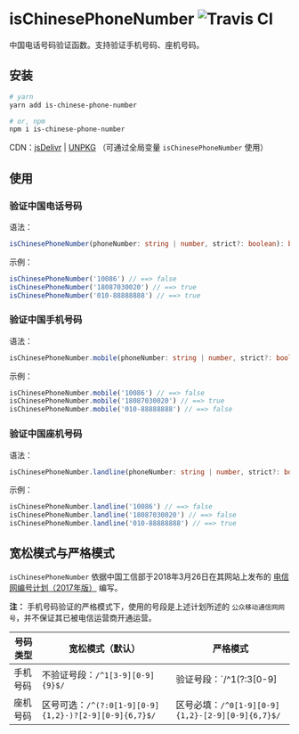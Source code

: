 # isChinesePhoneNumber ![Travis CI](https://api.travis-ci.org/fjc0k/is-chinese-phone-number.svg?branch=master)

中国电话号码验证函数。支持验证手机号码、座机号码。

## 安装

```bash
# yarn
yarn add is-chinese-phone-number

# or, npm
npm i is-chinese-phone-number
```

CDN：[jsDelivr](//www.jsdelivr.com/package/npm/is-chinese-phone-number) | [UNPKG](//unpkg.com/is-chinese-phone-number/) （可通过全局变量 `isChinesePhoneNumber` 使用）

## 使用

### 验证中国电话号码

语法：

```typescript
isChinesePhoneNumber(phoneNumber: string | number, strict?: boolean): boolean
```

示例：

```javascript
isChinesePhoneNumber('10086') // ==> false
isChinesePhoneNumber('18087030020') // ==> true
isChinesePhoneNumber('010-88888888') // ==> true
```

### 验证中国手机号码

语法：

```typescript
isChinesePhoneNumber.mobile(phoneNumber: string | number, strict?: boolean): boolean
```

示例：

```javascript
isChinesePhoneNumber.mobile('10086') // ==> false
isChinesePhoneNumber.mobile('18087030020') // ==> true
isChinesePhoneNumber.mobile('010-88888888') // ==> false
```

### 验证中国座机号码

语法：

```typescript
isChinesePhoneNumber.landline(phoneNumber: string | number, strict?: boolean): boolean
```

示例：

```javascript
isChinesePhoneNumber.landline('10086') // ==> false
isChinesePhoneNumber.landline('18087030020') // ==> false
isChinesePhoneNumber.landline('010-88888888') // ==> true
```

## 宽松模式与严格模式

`isChinesePhoneNumber` 依据中国工信部于2018年3月26日在其网站上发布的 [电信网编号计划（2017年版）](http://miinac.gov.cn/components/Notice.action?doType=view&id=150951611150067176518) 编写。

**注：** 手机号码验证的严格模式下，使用的号段是上述计划所述的 `公众移动通信网网号`，并不保证其已被电信运营商开通运营。

号码类型 | 宽松模式（默认） | 严格模式
---------|----------|----------
手机号码 | 不验证号段：`/^1[3-9][0-9]{9}$/`       | 验证号段：`/^1(?:3[0-9]|4[5-9]|5[0-9]|6[12456]|7[0-8]|8[0-9]|9[0-9])[0-9]{8}$/`
座机号码 | 区号可选：`/^(?:0[1-9][0-9]{1,2}-)?[2-9][0-9]{6,7}$/`      | 区号必填：`/^0[1-9][0-9]{1,2}-[2-9][0-9]{6,7}$/`
